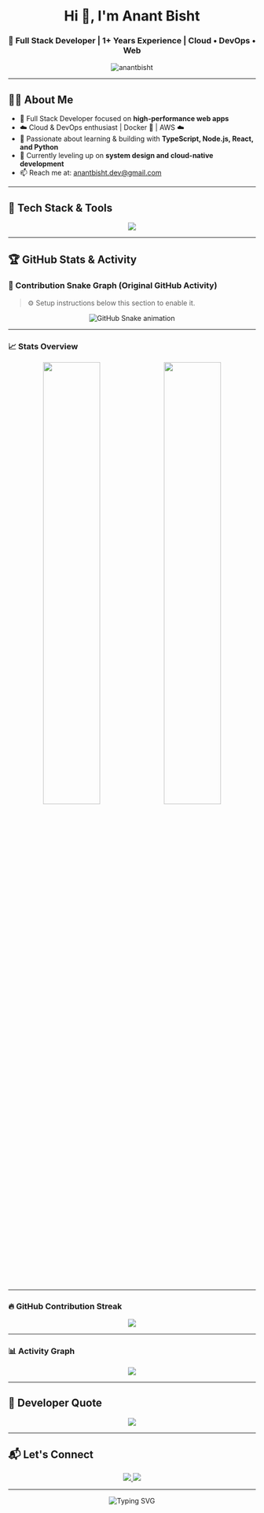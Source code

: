<h1 align="center">Hi 👋, I'm Anant Bisht</h1>
<h3 align="center">🚀 Full Stack Developer | 1+ Years Experience | Cloud • DevOps • Web</h3>

<p align="center">
  <img src="https://komarev.com/ghpvc/?username=anantbisht&label=Profile%20views&color=0e75b6&style=flat" alt="anantbisht" />
</p>

---

## 🧑‍💻 About Me

- 💼 Full Stack Developer focused on **high-performance web apps**
- ☁️ Cloud & DevOps enthusiast | Docker 🐳 | AWS ☁️
- 🧠 Passionate about learning & building with **TypeScript, Node.js, React, and Python**
- 🌱 Currently leveling up on **system design and cloud-native development**
- 📫 Reach me at: [anantbisht.dev@gmail.com](mailto:anantbisht.dev@gmail.com)

---

## 🚀 Tech Stack & Tools

<p align="center">
  <img src="https://skillicons.dev/icons?i=react,nodejs,typescript,javascript,cpp,python,html,css,tailwind,docker,aws&perline=6" />
</p>

---

## 🏆 GitHub Stats & Activity

### 🧩 Contribution Snake Graph (Original GitHub Activity)

> ⚙️ Setup instructions below this section to enable it.

<p align="center">
  <img src="https://raw.githubusercontent.com/anantbisht/anantbisht/output/github-contribution-grid-snake.svg" alt="GitHub Snake animation" />
</p>

---

### 📈 Stats Overview

<p align="center">
  <img src="https://github-readme-stats.vercel.app/api?username=anantbisht&show_icons=true&theme=tokyonight&count_private=true&hide_border=true" width="48%" />
  <img src="https://github-readme-stats.vercel.app/api/top-langs/?username=anantbisht&layout=compact&theme=tokyonight&hide_border=true&langs_count=10" width="48%" />
</p>

---

### 🔥 GitHub Contribution Streak

<p align="center">
  <img src="https://github-readme-streak-stats.herokuapp.com/?user=anantbisht&theme=tokyonight&hide_border=true" />
</p>

---

### 📊 Activity Graph

<p align="center">
  <img src="https://github-readme-activity-graph.vercel.app/graph?username=anantbisht&theme=tokyo-night&area=true&hide_border=true" />
</p>

---

## 💬 Developer Quote

<p align="center">
  <img src="https://github-readme-quotes.herokuapp.com/quote?theme=dark&animation=grow_out_in&layout=default" />
</p>

---

## 📬 Let's Connect

<p align="center">
  <a href="https://linkedin.com/in/anantbisht" target="_blank">
    <img src="https://img.shields.io/badge/LinkedIn-Anant%20Bisht-blue?style=for-the-badge&logo=linkedin" />
  </a>
  <a href="mailto:anantbisht.dev@gmail.com">
    <img src="https://img.shields.io/badge/Gmail-anantbisht.dev%40gmail.com-red?style=for-the-badge&logo=gmail" />
  </a>
</p>

---

<p align="center">
  <img src="https://readme-typing-svg.demolab.com?font=Fira+Code&pause=1000&center=true&vCenter=true&width=435&lines=Full+Stack+Developer+%F0%9F%9A%80;Cloud-Native+Builder+%E2%98%81%EF%B8%8F;Always+learning+%F0%9F%92%AB" alt="Typing SVG" />
</p>

